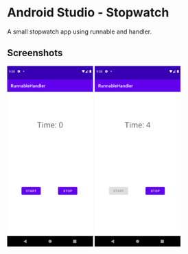 # Android Studio - Stopwatch
A small stopwatch app using runnable and handler.
## Screenshots
<img src = "app/src/main/res/drawable/ss1.png" width = "200"> <img src = "app/src/main/res/drawable/ss2.png" width = "200">
